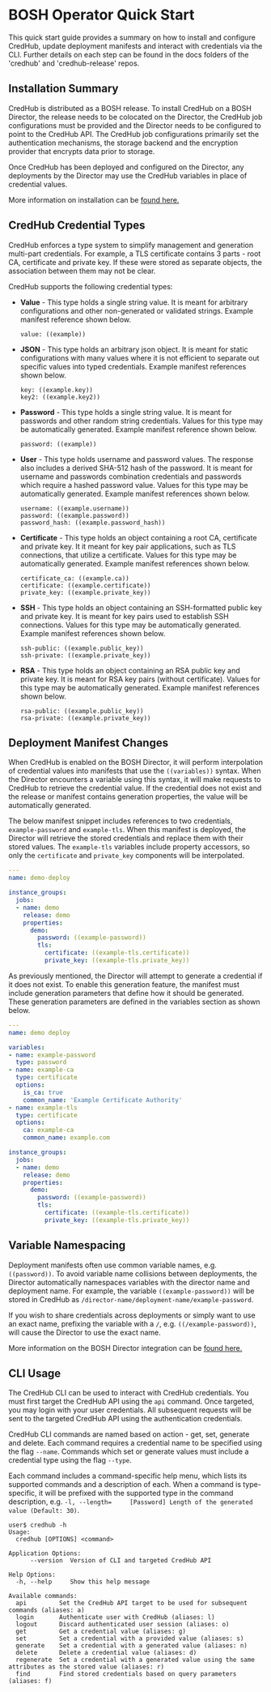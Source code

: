 # BOSH Operator Quick Start 

This quick start guide provides a summary on how to install and configure CredHub, update deployment manifests and interact with credentials via the CLI. Further details on each step can be found in the docs folders of the 'credhub' and 'credhub-release' repos.

## Installation Summary

CredHub is distributed as a BOSH release. To install CredHub on a BOSH Director, the release needs to be colocated on the Director, the CredHub job configurations must be provided and the Director needs to be configured to point to the CredHub API. The CredHub job configurations primarily set the authentication mechanisms, the storage backend and the encryption provider that encrypts data prior to storage.

Once CredHub has been deployed and configured on the Director, any deployments by the Director may use the CredHub variables in place of credential values. 

More information on installation can be [found here.](https://github.com/pivotal-cf/credhub-release/blob/master/docs/bosh-install-with-credhub.md)

## CredHub Credential Types

CredHub enforces a type system to simplify management and generation multi-part credentials. For example, a TLS certificate contains 3 parts - root CA, certificate and private key. If these were stored as separate objects, the association between them may not be clear.

CredHub supports the following credential types: 

* **Value** - This type holds a single string value. It is meant for arbitrary configurations and other non-generated or validated strings. Example manifest reference shown below.
    
    ```
    value: ((example))
    ```

* **JSON** - This type holds an arbitrary json object. It is meant for static configurations with many values where it is not efficient to separate out specific values into typed credentials. Example manifest references shown below. 

    ``` 
    key: ((example.key))
    key2: ((example.key2))
    ```

* **Password** - This type holds a single string value. It is meant for passwords and other random string credentials. Values for this type may be automatically generated. Example manifest reference shown below. 

    ```
    password: ((example))
    ```

* **User** - This type holds username and password values. The response also includes a derived SHA-512 hash of the password. It is meant for username and passwords combination credentials and passwords which require a hashed password value. Values for this type may be automatically generated. Example manifest references shown below.

    ``` 
    username: ((example.username))
    password: ((example.password))
    password_hash: ((example.password_hash))
    ```

* **Certificate** - This type holds an object containing a root CA, certificate and private key. It it meant for key pair applications, such as TLS connections, that utilize a certificate. Values for this type may be automatically generated. Example manifest references shown below.

    ``` 
    certificate_ca: ((example.ca))
    certificate: ((example.certificate))
    private_key: ((example.private_key))
    ```

* **SSH** - This type holds an object containing an SSH-formatted public key and private key. It is meant for key pairs used to establish SSH connections. Values for this type may be automatically generated. Example manifest references shown below.

    ``` 
    ssh-public: ((example.public_key))
    ssh-private: ((example.private_key))
    ```

* **RSA** - This type holds an object containing an RSA public key and private key. It is meant for RSA key pairs (without certificate). Values for this type may be automatically generated. Example manifest references shown below.

    ```
    rsa-public: ((example.public_key))
    rsa-private: ((example.private_key))
    ```

## Deployment Manifest Changes 

When CredHub is enabled on the BOSH Director, it will perform interpolation of credential values into manifests that use the `((variables))` syntax. When the Director encounters a variable using this syntax, it will make requests to CredHub to retrieve the credential value. If the credential does not exist and the release or manifest contains generation properties, the value will be automatically generated. 

The below manifest snippet includes references to two credentials, `example-password` and `example-tls`. When this manifest is deployed, the Director will retrieve the stored credentials and replace them with their stored values. The `example-tls` variables include property accessors, so only the `certificate` and `private_key` components  will be interpolated. 

```yml
---
name: demo-deploy

instance_groups:
  jobs: 
  - name: demo 
    release: demo
    properties:
      demo:
        password: ((example-password))
        tls: 
          certificate: ((example-tls.certificate))
          private_key: ((example-tls.private_key))
```

As previously mentioned, the Director will attempt to generate a credential if it does not exist. To enable this generation feature, the manifest must include generation parameters that define how it should be generated. These generation parameters are defined in the variables section as shown below.  

```yml
---
name: demo deploy 

variables: 
- name: example-password
  type: password
- name: example-ca
  type: certificate
  options: 
    is_ca: true
    common_name: 'Example Certificate Authority'
- name: example-tls
  type: certificate
  options: 
    ca: example-ca
    common_name: example.com

instance_groups:
  jobs: 
  - name: demo 
    release: demo
    properties:
      demo:
        password: ((example-password))
        tls: 
          certificate: ((example-tls.certificate))
          private_key: ((example-tls.private_key))
```


## Variable Namespacing

Deployment manifests often use common variable names, e.g. `((password))`. To avoid variable name collisions between deployments, the Director automatically namespaces variables with the director name and deployment name. For example, the variable `((example-password))` will be stored in CredHub as `/director-name/deployment-name/example-password`. 

If you wish to share credentials across deployments or simply want to use an exact name, prefixing the variable with a `/`, e.g. `((/example-password))`, will cause the Director to use the exact name. 

More information on the BOSH Director integration can be [found here.](https://github.com/cloudfoundry-incubator/credhub/blob/master/docs/initiatives/bosh-config-server.md)

## CLI Usage

The CredHub CLI can be used to interact with CredHub credentials. You must first target the CredHub API using the `api` command. Once targeted, you may login with your user credentials. All subsequent requests will be sent to the targeted CredHub API using the authentication credentials. 

CredHub CLI commands are named based on action - get, set, generate and delete. Each command requires a credential name to be specified using the flag `--name`. Commands which set or generate values must include a credential type using the flag `--type`.

Each command includes a command-specific help menu, which lists its supported commands and a description of each. When a command is type-specific, it will be prefixed with the supported type in the command description, e.g. `-l, --length=     [Password] Length of the generated value (Default: 30)`.


```
user$ credhub -h
Usage:
  credhub [OPTIONS] <command>

Application Options:
      --version  Version of CLI and targeted CredHub API

Help Options:
  -h, --help     Show this help message

Available commands:
  api         Set the CredHub API target to be used for subsequent commands (aliases: a)
  login       Authenticate user with CredHub (aliases: l)
  logout      Discard authenticated user session (aliases: o)
  get         Get a credential value (aliases: g)
  set         Set a credential with a provided value (aliases: s)
  generate    Set a credential with a generated value (aliases: n)
  delete      Delete a credential value (aliases: d)
  regenerate  Set a credential with a generated value using the same attributes as the stored value (aliases: r)
  find        Find stored credentials based on query parameters (aliases: f)
```
